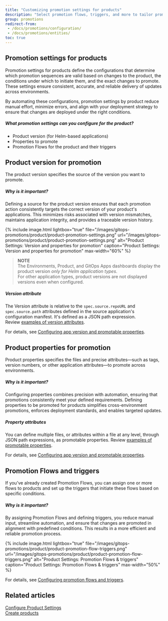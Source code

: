 ```yaml
---
title: "Customizing promotion settings for products"
description: "Select promotion flows, triggers, and more to tailor promotion settings for product"
group: promotions
redirect-from: 
 - /docs/promotions/configuration/
 - /docs/promotions/entities/
toc: true
---
```


## Promotion settings for products

Promotion settings for products define the configurations that determine which promotion sequences are valid based on changes to the product, the conditions under which to initiate them, and the exact changes to promote. These settings ensure consistent, accurate, and reliable delivery of updates across environments.

By automating these configurations, promotion settings by product reduce manual effort, minimize errors, and align with your deployment strategy to ensure that changes are deployed under the right conditions.

##### What promotion settings can you configure for the product?
* Product version (for Helm-based applications)
* Properties to promote
* Promotion Flows for the product and their triggers



## Product version for promotion
The product version specifies the source of the version you want to promote. 


##### Why is it important?
Defining a source for the product version ensures that each promotion action consistently targets the correct version of your product's applications. This minimizes risks associated with version mismatches, maintains application integrity, and provides a traceable version history.

{% include 
image.html 
lightbox="true" 
file="/images/gitops-promotions/product/product-promotion-settings.png" 
url="/images/gitops-promotions/product/product-promotion-settings.png"
alt="Product Settings: Version and properties for promotion" 
caption="Product Settings: Version and properties for promotion"
max-width="60%"
%}


>**NOTE**  
The Environments, Product, and GitOps Apps dashboards display the product version _only for Helm application types_.  
For other application types, product versions are not displayed versions even when configured.

##### Version attribute
The Version attribute is relative to the `spec.source.repoURL` and `spec.source.path` attributes defined in the source application's configuration manifest. It's defined as a JSON path expression.  
Review [examples of version attributes]({{site.baseurl}}/docs/products/promotion-version-properties/#examples-of-version-attributes).

For details, see [Configuring app version and promotable properties]({{site.baseurl}}/docs/products/promotion-version-properties).


## Product properties for promotion
Product properties specifies the files and precise attributes—such as tags, version numbers, or other application attributes—to promote across environments.

##### Why is it important?
Configuring properties combines precision with automation, ensuring that promotions consistently meet your defined requirements.
Defining properties to be promoted for products simplifies cross-environment promotions, enforces deployment standards, and enables targeted updates.

##### Property attributes
You can define multiple files, or attributes within a file at any level, through JSON path expressions, as promotable properties. 
Review [examples of promotable properties]({{site.baseurl}}/docs/products/promotion-version-properties/#examples-of-properties-for-promotion).

For details, see [Configuring app version and promotable properties]({{site.baseurl}}/docs/products/promotion-version-properties).




## Promotion Flows and triggers

If you’ve already created Promotion Flows, you can assign one or more flows to products and set up the triggers that initiate these flows based on specific conditions.

##### Why is it important?
By assigning Promotion Flows and defining triggers, you reduce manual input, streamline automation, and ensure that changes are promoted in alignment with predefined conditions. This results in a more efficient and reliable promotion process.


{% include
 image.html
 lightbox="true"
 file="/images/gitops-promotions/product/product-promotion-flow-triggers.png"
 url="/images/gitops-promotions/product/product-promotion-flow-triggers.png"
 alt="Product Settings: Promotion Flows & triggers"
 caption="Product Settings: Promotion Flows & triggers"
 max-width="50%"
%}


For details, see [Configuring promotion flows and triggers]({{site.baseurl}}/docs/products/promotion-flow-triggers/).

## Related articles
[Configure Product Settings]({{site.baseurl}}/docs/products/configure-product-settings/)  
[Create products]({{site.baseurl}}/docs/products/create-product/)  
